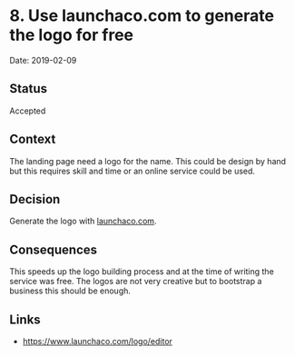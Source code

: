# 8. Use launchaco.com to generate the logo for free

Date: 2019-02-09

## Status

Accepted

## Context

The landing page need a logo for the name. This could be design by hand but this requires skill and time or an online service could be used.

## Decision

Generate the logo with [launchaco.com](https://www.launchaco.com/logo/editor). 

## Consequences

This speeds up the logo building process and at the time of writing the service was free. The logos are not very creative but to bootstrap a business this should be enough. 


## Links
* https://www.launchaco.com/logo/editor
